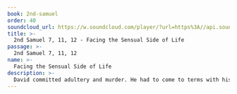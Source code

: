 ```yaml
---
book: 2nd-samuel
order: 40
soundcloud_url: https://w.soundcloud.com/player/?url=https%3A//api.soundcloud.com/tracks/
title: >-
  2nd Samuel 7, 11, 12 - Facing the Sensual Side of Life
passage: >-
  2nd Samuel 7, 11, 12
name: >-
  Facing the Sensual Side of Life
description: >-
  David committed adultery and murder. He had to come to terms with his sin.
---
```


